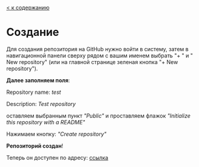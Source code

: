 [< к содержанию](./content.md)

# Cоздание

Для создания репозитория на GitHub нужно войти в систему, затем в навигационной панели сверху рядом с вашим именем выбрать "+​ "​ и "​New repository​" (или на главной странице зеленая кнопка "+​ New repository"​ ). 

**Далее заполняем поля**:


Repository name: *t​est*

Description​: *T​est repository*

оставляем выбранным пункт *"P​ublic"​* и проставляем флажок *"​Initialize this repository with a README"​*


Нажимаем кнопку: *"C​reate repository"​*

**Репозиторий создан**! 

Теперь он доступен по адресу: [ссылка](https://github.com/oyasnev/test)

